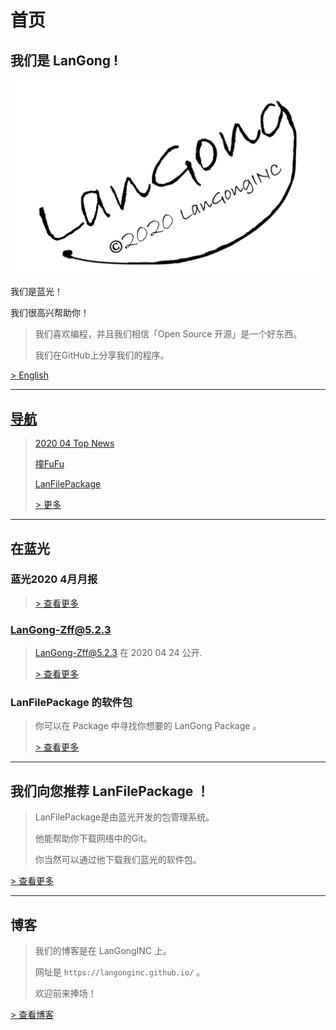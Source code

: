 # 首页

## 我们是 **LanGong** !

![Logo](/img/black.png)

我们是蓝光！

我们很高兴帮助你！

> 我们喜欢编程，并且我们相信「Open Source 开源」是一个好东西。 
>
> 我们在GitHub上分享我们的程序。

[ > English ](/en/)  

---

## [导航](/ch/guide/)

>
> [2020 04 Top News](https://langonginc.github.io/Topnew202004)
>
> [撞FuFu](/Zff/)
>
> [LanFilePackage](/LanFilePackage/)
>
> [ > 更多 ](/ch/guide/)  
>

---

## 在蓝光

### 蓝光2020 4月月报

>
> [ > 查看更多 ](https://langonginc.github.io/Topnew202004)
>

### LanGong-Zff@5.2.3

>
> LanGong-Zff@5.2.3 在 2020 04 24 公开.
>
> [ > 查看更多 ](/en/inv/Zff/)
### LanFilePackage 的软件包

> 你可以在 Package 中寻找你想要的 LanGong Package 。
>
> [ > 查看更多 ](/Package)

---

## 我们向您推荐 LanFilePackage ！

>
> LanFilePackage是由蓝光开发的包管理系统。
>
> 他能帮助你下载网络中的Git。
>
> 你当然可以通过他下载我们蓝光的软件包。
>

[ > 查看更多 ](/LanFilePackage/)

---

## 博客

>
> 我们的博客是在 LanGongINC 上。
>
> 网址是 `https://langonginc.github.io/` 。
>
> 欢迎前来捧场！
>

[ > 查看博客 ](https://langonginc.github.io/)

